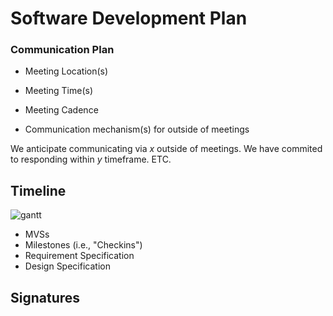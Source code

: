 # Software Development Plan

### Communication Plan
* Meeting Location(s)
* Meeting Time(s)
* Meeting Cadence

* Communication mechanism(s) for outside of meetings

We anticipate communicating via _x_ outside of meetings. We have commited to responding within _y_ timeframe. ETC.

## Timeline
![gantt](../assets/gantt-chart.png)
  * MVSs
  * Milestones (i.e., "Checkins")
  * Requirement Specification
  * Design Specification

## Signatures
